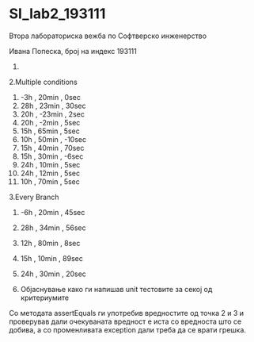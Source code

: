# SI_lab2_193111

Втора лабораториска вежба по Софтверско инженерство

Ивана Попеска, број на индекс 193111

1. 

2.Multiple conditions

1. -3h , 20min , 0sec
2. 28h , 23min , 30sec
3. 20h , -23min , 2sec
4. 20h , -2min , 5sec
5. 15h , 65min , 5sec
6. 10h , 50min , -10sec
7. 15h , 40min , 70sec
8. 15h , 30min , -6sec
9. 24h , 10min , 5sec
10. 24h , 12min , 5sec
11. 10h , 70min , 5sec

3.Every Branch

1. -6h , 20min , 45sec
2. 28h , 34min , 56sec
3. 12h , 80min , 8sec
4. 15h , 10min , 89sec
5. 24h , 30min , 20sec

4. Објаснување како ги напишав unit тестовите за секој од критериумите

Со методата assertEquals ги употребив вредностите од точка 2 и 3 и
проверував дали очекуваната вредност е иста со вредноста што се
добива, а со променливата exception дали треба да се врати грешка.

